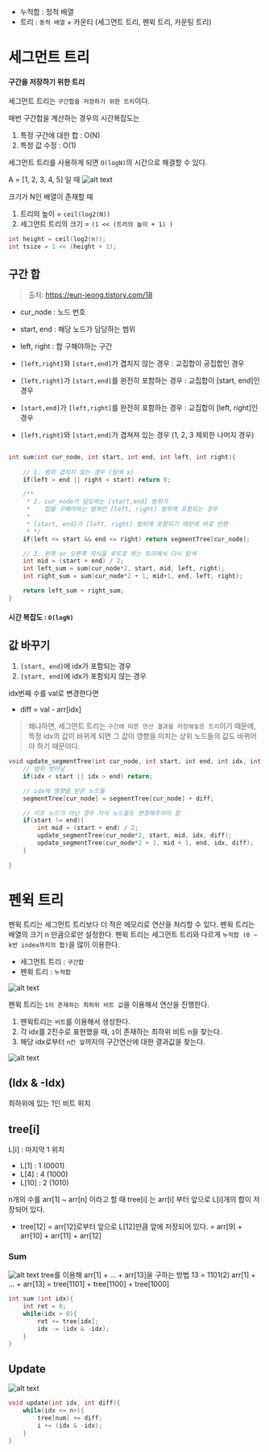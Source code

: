* 누적합 : 정적 배열
* 트리 : `동적 배열` + 카운티 (세그먼트 트리, 펜윅 트리, 카운팅 트리)


# 세그먼트 트리
#### 구간을 저장하기 위한 트리
세그먼트 트리는 `구간합을 저장하기 위한 트리`이다.

매번 구간합을 계산하는 경우의 시간복잡도는 
1. 특정 구간에 대한 합 : O(N)
2. 특정 값 수정 : O(1)

세그먼트 트리를 사용하게 되면 `O(logN)`의 시간으로 해결할 수 있다.


A = [1, 2, 3, 4, 5] 일 때 
![alt text](img/segment.png)

크기가 N인 배열이 존재할 때
1. 트리의 높이 = `ceil(log2(N))`
2. 세그먼트 트리의 크기 = `(1 << (트리의 높이 + 1) )`

``` cpp
int height = ceil(log2(n));
int tsize = 1 << (height + 1);
```

## 구간 합
> 출처: https://eun-jeong.tistory.com/18 

* cur_node : 노드 번호
* start, end : 해당 노드가 담당하는 범위
* left, right : 합 구해야하는 구간

* `[left,right]`와 `[start,end]`가 겹치지 않는 경우 : 교집합이 공집합인 경우
* `[left,right]`가 `[start,end]`를 완전히 포함하는 경우 : 교집합이 [start, end]인 경우
* `[start,end]`가 `[left,right]`를 완전히 포함하는 경우 : 교집합이 [left, right]인 경우
* `[left,right]`와 `[start,end]`가 겹쳐져 있는 경우 (1, 2, 3 제외한 나머지 경우)

``` cpp

int sum(int cur_node, int start, int end, int left, int right){
    
    // 1. 범위 겹치지 않는 경우 (탐색 x)
    if(left > end || right < start) return 0; 

    /**
     * 2. cur_node가 담당하는 [start,end] 범위가
     *    합을 구해야하는 범위인 [left, right] 범위에 포함되는 경우
     * 
     * [start, end]가 [left, right] 범위에 포함되기 때문에 바로 반환
     * */ 
    if(left <= start && end <= right) return segmentTree[cur_node];

    // 3. 왼쪽 or 오른쪽 자식을 루트로 하는 트리에서 다시 탐색 
    int mid = (start + end) / 2;
    int left_sum = sum(cur_node*2, start, mid, left, right);
    int right_sum = sum(cur_node*2 + 1, mid+1, end, left, right);

    return left_sum + right_sum;
}
```
#### 시간 복잡도 : `O(logN)`


## 값 바꾸기
1. `[start, end]`에 idx가 포함되는 경우
2. `[start, end]`에 idx가 포함되지 않는 경우

idx번째 수를 val로 변경한다면 
* diff = val - arr[idx]

> 왜냐하면, 세그먼트 트리는 `구간에 따른 연산 결과를 저장해놓은 트리`이기 때문에, 특정 idx의 값이 바뀌게 되면 그 값이 영향을 미치는 상위 노드들의 값도 바뀌어야 하기 때문이다.

``` cpp
void update_segmentTree(int cur_node, int start, int end, int idx, int diff){
    // 범위 벗어남 
    if(idx < start || idx > end) return;

    // idx에 영향을 받은 노드들 
    segmentTree[cur_node] = segmentTree[cur_node] + diff;

    // 리프 노드가 아닌 경우 자식 노드들도 변경해주어야 함
    if(start != end){
        int mid = (start + end) / 2;
        update_segmentTree(cur_node*2, start, mid, idx, diff);
        update_segmentTree(cur_node*2 + 1, mid + 1, end, idx, diff);
    }
    
}
```


# 펜윅 트리
펜윅 트리는 세그먼트 트리보다 더 적은 메모리로 연산을 처리할 수 있다.
펜윅 트리는 배열의 크기 n 만큼으로만 설정한다.
펜윅 트리는 세그먼트 트리와 다르게 `누적합 (0 ~ k번 index까지의 합)`을 많이 이용한다.

* 세그먼트 트리 : `구간합`
* 펜윅 트리 : `누적합`

![alt text](img/fenwick.png)

펜윅 트리는 `1이 존재하는 최하위 비트 값`을 이용해서 연산을 진행한다.

1. 펜윅트리는 `비트`를 이용해서 생성한다.
2. 각 idx를 2진수로 표현했을 때, `1`이 존재하는 최하위 비트 n을 찾는다.
3. 해당 idx로부터 `n칸 앞`까지의 구간연산에 대한 결과값을 찾는다.

![alt text](img/fenwick_bit.png)

## (Idx & -Idx)
최하위에 있는 1인 비트 위치

## tree[i]

L[i] : 마지막 1 위치
* L[1] : 1 (0001)
* L[4] : 4 (1000)
* L[10] : 2 (1010)

n개의 수를 arr[1] ~ arr[n] 이라고 할 때
tree[i] 는 arr[i] 부터 앞으로 L[i]개의 합이 저장되어 있다.
* tree[12] = arr[12]로부터 앞으로 L[12]만큼 앞에 저장되어 있다.
    = arr[9] + arr[10] + arr[11] + arr[12]
         

### Sum
![alt text](img/13.png)
tree를 이용해 arr[1] + ... + arr[13]을 구하는 방법
13 = 1101(2)
arr[1] + ... + arr[13] = tree[1101] + tree[1100] + tree[1000]
``` cpp
int sum (int idx){
    int ret = 0;
    while(idx > 0){
        ret += tree[idx];
        idx -= (idx & -idx);  
    }
}
```

## Update
![alt text](img/update.png)
``` cpp
void update(int idx, int diff){
    while(idx <= n>){
        tree[num] += diff;
        i += (idx & -idx);
    }
}
```